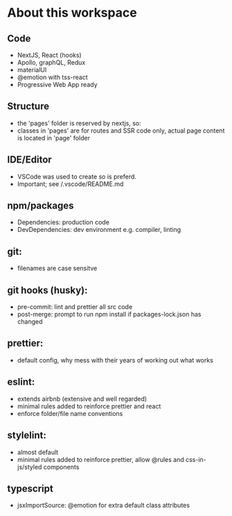# About this workspace

## Code

- NextJS, React (hooks)
- Apollo, graphQL, Redux
- materialUI
- @emotion with tss-react
- Progressive Web App ready

## Structure

- the 'pages' folder is reserved by nextjs, so:
- classes in 'pages' are for routes and SSR code only, actual page content is located in 'page' folder

## IDE/Editor

- VSCode was used to create so is preferd.
- Important; see /.vscode/README.md

## npm/packages

- Dependencies: production code
- DevDependencies: dev environment e.g. compiler, linting

## git:

- filenames are case sensitve

## git hooks (husky):

- pre-commit: lint and prettier all src code
- post-merge: prompt to run npm install if packages-lock.json has changed

## prettier:

- default config, why mess with their years of working out what works

## eslint:

- extends airbnb (extensive and well regarded)
- minimal rules added to reinforce prettier and react
- enforce folder/file name conventions

## stylelint:

- almost default
- minimal rules added to reinforce prettier, allow @rules and css-in-js/styled components

## typescript

- jsxImportSource: @emotion for extra default class attributes
